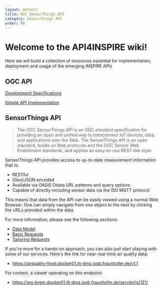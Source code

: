 ```yaml
---
layout: default
title: OGC SensorThings API
category: SensorThings API
order: 90
---
```


# Welcome to the API4INSPIRE wiki!
Here we will build a collection of resources essential for implementation, deployment and usage of the emerging INSPIRE APIs

## OGC API
[Development Specifications](https://github.com/DataCoveEU/API4INSPIRE/wiki/OGC-API-Specifications)

[Simple API Implementation](https://github.com/DataCoveEU/API4INSPIRE/wiki/Simple-OGC-API)

## SensorThings API

> The OGC SensorThings API is an OGC standard specification for providing an open and unified way to interconnect IoT devices, data, and applications over the Web. The SensorThings API is an open standard, builds on Web protocols and the OGC Sensor Web Enablement standards, and applies an easy-to-use REST-like style.

SensorThings API provides access to up-to-date measurement information that is:

* RESTful
* (Geo)JSON encoded
* Available via OASIS Odata URL patterns and query options
* Capable of directly including sensor data via the ISO MQTT protocol

This means that data from the API can be easily viewed using a normal Web Browser. One can simply navigate from one object to the next by clicking the URLs provided within the data.

For more information, please see the following sections:
* [Data Model](https://github.com/DataCoveEU/API4INSPIRE/wiki/STA-Data-Model)
* [Basic Requests](https://github.com/DataCoveEU/API4INSPIRE/wiki/STA-Basic-Requests)
* [Tailoring Requests](https://github.com/DataCoveEU/API4INSPIRE/wiki/STA-Tailoring-Requests)

If you're more for a hands-on approach, you can also just start playing with some of our services. Here's the link for near-real-time air quality data:
* https://airquality-frost.docker01.ilt-dmz.iosb.fraunhofer.de/v1.1

For context, a viewer operating on this endpoint:
* https://wg-brgm.docker01.ilt-dmz.iosb.fraunhofer.de/servlet/is/121/
